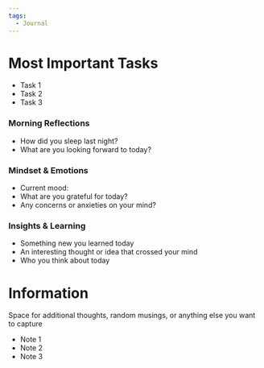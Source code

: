 ```yaml
---
tags:
  - Journal
---
```

# Most Important Tasks

- Task 1
- Task 2
- Task 3

### Morning Reflections

- How did you sleep last night?
- What are you looking forward to today?

### Mindset & Emotions

- Current mood:
- What are you grateful for today?
- Any concerns or anxieties on your mind?

### Insights & Learning

- Something new you learned today
- An interesting thought or idea that crossed your mind
- Who you think about today

# Information

Space for additional thoughts, random musings, or anything else you want to capture

- Note 1
- Note 2
- Note 3